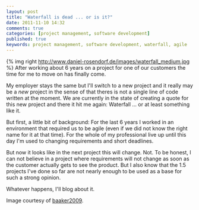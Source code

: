 ```yaml
---
layout: post
title: "Waterfall is dead ... or is it?"
date: 2011-11-10 14:32
comments: true
categories: [project management, software development]
published: true
keywords: project management, software development, waterfall, agile
---
```


{% img right http://www.daniel-rosendorf.de/images/waterfall_medium.jpg %}
After working about 6 years on a project for one of our customers the time for me to move on has finally come.

My employer stays the same but I'll switch to a new project and it really may be a *new* project in the sense of that theres is not a single line of code written at the moment.
We are currently in the state of creating a quote for this new project and there it hit me again: Waterfall ... or at least something like it.

But first, a little bit of background: For the last 6 years I worked in an environment that required us to be agile (even if we did not know the right name for it at that time). For the whole of my professional live up until this day I'm used to changing requirements and short deadlines.

But now it looks like in the next project this will change. Not. To be honest, I can not believe in a project where requirements will not change as soon as the customer actually gets to see the product. But I also know that the 1.5 projects I've done so far are not nearly enough to be used as a base for such a strong opinion.

Whatever happens, I'll blog about it.


Image courtesy of [baaker2009](http://www.flickr.com/photos/robbieredball/).
